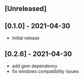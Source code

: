 ## [Unreleased]

## [0.1.0] - 2021-04-30

- Initial release

## [0.2.6] - 2021-04-30

- add gem dependency
- fix windows compatibility issues

